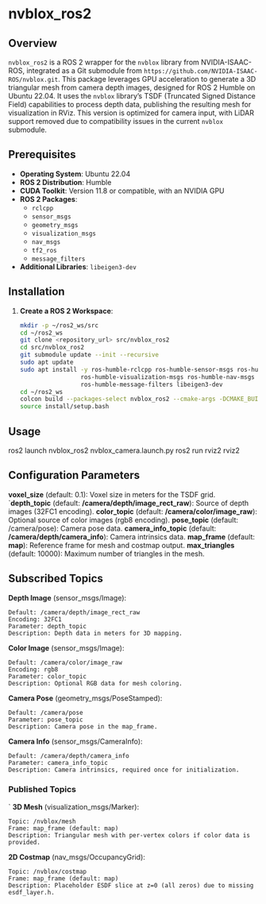 # nvblox_ros2

## Overview

`nvblox_ros2` is a ROS 2 wrapper for the `nvblox` library from NVIDIA-ISAAC-ROS, integrated as a Git submodule from `https://github.com/NVIDIA-ISAAC-ROS/nvblox.git`. This package leverages GPU acceleration to generate a 3D triangular mesh from camera depth images, designed for ROS 2 Humble on Ubuntu 22.04. It uses the `nvblox` library’s TSDF (Truncated Signed Distance Field) capabilities to process depth data, publishing the resulting mesh for visualization in RViz. This version is optimized for camera input, with LiDAR support removed due to compatibility issues in the current `nvblox` submodule.

## Prerequisites

- **Operating System**: Ubuntu 22.04
- **ROS 2 Distribution**: Humble
- **CUDA Toolkit**: Version 11.8 or compatible, with an NVIDIA GPU
- **ROS 2 Packages**:
  - `rclcpp`
  - `sensor_msgs`
  - `geometry_msgs`
  - `visualization_msgs`
  - `nav_msgs`
  - `tf2_ros`
  - `message_filters`
- **Additional Libraries**: `libeigen3-dev`

## Installation

1. **Create a ROS 2 Workspace**:
   ```bash
   mkdir -p ~/ros2_ws/src
   cd ~/ros2_ws
   git clone <repository_url> src/nvblox_ros2
   cd src/nvblox_ros2
   git submodule update --init --recursive
   sudo apt update
   sudo apt install -y ros-humble-rclcpp ros-humble-sensor-msgs ros-humble-geometry-msgs \
                    ros-humble-visualization-msgs ros-humble-nav-msgs ros-humble-tf2-ros \
                    ros-humble-message-filters libeigen3-dev
   cd ~/ros2_ws
   colcon build --packages-select nvblox_ros2 --cmake-args -DCMAKE_BUILD_TYPE=Release
   source install/setup.bash
   ```
## Usage

   ros2 launch nvblox_ros2 nvblox_camera.launch.py
   ros2 run rviz2 rviz2
   
## Configuration Parameters
 **voxel_size** (default: 0.1): Voxel size in meters for the TSDF grid.
`**depth_topic**  (default: **/camera/depth/image_rect_raw**): Source of depth images (32FC1 encoding).
**color_topic** (default: **/camera/color/image_raw**): Optional source of color images (rgb8 encoding).
**pose_topic** (default: /camera/pose): Camera pose data.
**camera_info_topic** (default: **/camera/depth/camera_info**): Camera intrinsics data.
**map_frame** (default: **map**): Reference frame for mesh and costmap output.
**max_triangles** (default: 10000): Maximum number of triangles in the mesh.


## Subscribed Topics

**Depth Image** (sensor_msgs/Image):
```
Default: /camera/depth/image_rect_raw
Encoding: 32FC1
Parameter: depth_topic
Description: Depth data in meters for 3D mapping.
```
**Color Image** (sensor_msgs/Image):
```
Default: /camera/color/image_raw
Encoding: rgb8
Parameter: color_topic
Description: Optional RGB data for mesh coloring.
```

**Camera Pose** (geometry_msgs/PoseStamped):
```
Default: /camera/pose
Parameter: pose_topic
Description: Camera pose in the map_frame.
```

**Camera Info** (sensor_msgs/CameraInfo):
```
Default: /camera/depth/camera_info
Parameter: camera_info_topic
Description: Camera intrinsics, required once for initialization.
```

### Published Topics
`
**3D Mesh** (visualization_msgs/Marker):
```
Topic: /nvblox/mesh
Frame: map_frame (default: map)
Description: Triangular mesh with per-vertex colors if color data is provided.
```

**2D Costmap** (nav_msgs/OccupancyGrid):
```
Topic: /nvblox/costmap
Frame: map_frame (default: map)
Description: Placeholder ESDF slice at z=0 (all zeros) due to missing esdf_layer.h.
```

